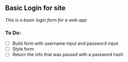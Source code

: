 ## Basic Login for site

*This is a basic login form for a web app*

### To Do:

- [ ] Build form with username input and password input
- [ ] Style form
- [ ] Return the info that was passed with a password hash
